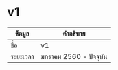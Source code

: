 # v1
| ข้อมูล          | คำอธิบาย       |
| ------------- | ------------- |
| ชื่อ            | v1           |
| ระยะเวลา       | มกราคม 2560 - ปัจจุบัน |

